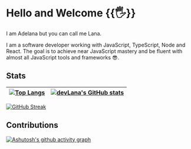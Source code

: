 # Hello and Welcome {{:raised_hand_with_fingers_splayed:}}

I am Adelana but you can call me Lana.

I am a software developer working with JavaScript, TypeScript, Node and React. The goal is to achieve near JavaScript mastery and be fluent with almost all JavaScript tools and frameworks :sunglasses:.

## Stats

| [![Top Langs](https://github-readme-stats.vercel.app/api/top-langs/?username=devLana&layout=compact&theme=gotham)](https://github.com/anuraghazra/github-readme-stats) | [![devLana's GitHub stats](https://github-readme-stats.vercel.app/api?username=devLana&hide=stars,contribs&count_private=true&show_icons=true&theme=great-gatsby)](https://github.com/anuraghazra/github-readme-stats) |
| ---------------------------------------------------------------------------------------------------------------------------------------------------------------------- | ---------------------------------------------------------------------------------------------------------------------------------------------------------------------------------------------------------------------- |

[![GitHub Streak](https://github-readme-streak-stats.herokuapp.com/?user=devLana&theme=vision-friendly-dark)](https://git.io/streak-stats)

## Contributions

[![Ashutosh's github activity graph](https://activity-graph.herokuapp.com/graph?username=devLana&theme=gruvbox&radius=5)](https://github.com/ashutosh00710/github-readme-activity-graph)

